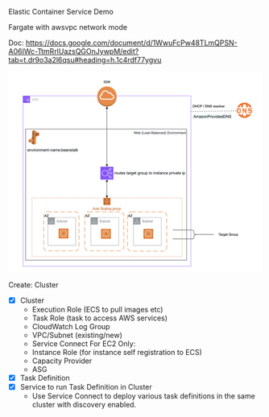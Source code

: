 Elastic Container Service Demo

Fargate with awsvpc network mode

Doc: https://docs.google.com/document/d/1WwuFcPw48TLmQPSN-A06IWc-TtmRrlUazsQGOnJywpM/edit?tab=t.dr9o3a2l6qsu#heading=h.1c4rdf77ygvu

![](architecture.png)

Create:
Cluster
- [x] Cluster
  - Execution Role (ECS to pull images etc)
  - Task Role (task to access AWS services)
  - CloudWatch Log Group
  - VPC/Subnet (existing/new)
  - Service Connect
  For EC2 Only:
  - Instance Role (for instance self registration to ECS)
  - Capacity Provider
  - ASG
- [x] Task Definition
- [x] Service to run Task Definition in Cluster
  - Use Service Connect to deploy various task definitions in the same cluster with discovery enabled.
